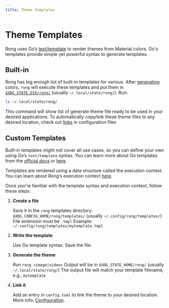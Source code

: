 ```yaml
---
title: Theme Templates
---
```


# Theme Templates

Rong uses Go’s [text/template](https://pkg.go.dev/text/template) to render themes
from Material colors. Go's templates provide simple yet powerful syntax to generate
templates.

## Built-in

Rong has big enough list of built-in templates for various. After
[generating](./getting-started#Generate-Colors) colors, `rong` will execute these
templates and put them in
[`$XDG_STATE_DIR/rong/`](https://specifications.freedesktop.org/basedir-spec/latest/#variables)
(usually `~/.local/state/rong/`). Run:

```bash
ls ~/.local/state/rong/
```

This command will show list of generate theme file ready to be used in your desired
applications. To automatically copy/link these theme files to any desired location,
check out [links](./configuration#linking-generated-files) in configuration files

## Custom Templates

Built-in templates might not cover all use cases, so you can define your own using
Go’s `text/template` syntax. You can learn more about Go templates from the [official
docs](https://pkg.go.dev/text/template) or [here](./templates/basic).

Templates are rendered using a data structure called the execution context. You can
learn about Rong’s execution context [here](./templates/context).

Once you're familiar with the template syntax and execution context, follow these
steps:

1. **Create a file**

   Save it in the `rong` templates directory:
   `$XDG_CONFIG_HOME/rong/templates/` (usually `~/.config/rong/templates/`)
   File extension must be `.tmpl`
   Example: `~/.config/rong/templates/mytemplate.tmpl`

2. **Write the template**

   Use Go template syntax. Save the file.

3. **Generate the theme**

   Run `rong <image|video>`
   Output will be in `$XDG_STATE_HOME/rong/` (usually `~/.local/state/rong/`)
   The output file will match your template filename, e.g., `mytemplate`

4. **Link it**

   Add an entry in `config.toml` to link the theme to your desired location. More
   info: [Configuration](./configuration#Links).
